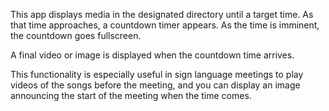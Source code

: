 This app displays media in the designated directory until a target time. As
that time approaches, a countdown timer appears. As the time is imminent, the
countdown goes fullscreen.

A final video or image is displayed when the countdown time arrives.

This functionality is especially useful in sign language meetings to play videos 
of the songs before the meeting, and you can display an image announcing the 
start of the meeting when the time comes.
